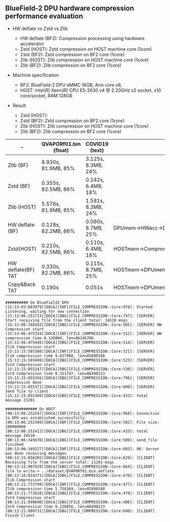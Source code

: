 ## BlueField-2 DPU hardware compression performance evaluation

- HW deflate vs Zstd vs Zlib 
  - HW deflate (BF2): Compression processing using hardware accelerator
  - Zstd (HOST): Zstd compression on HOST machine core (1core)
  - Zstd (BF2): Zstd compression on BF2 core (1core)
  - Zlib (HOST): Zlib compression on HOST machine core (1core)
  - Zlib (BF2): Zlib compression on BF2 core (1core)

- Machine specification
  - BF2: BlueField-2 DPU eMMC 16GB, Arm core x8, 
  - HOST: Intel(R) Xeon(R) CPU E5-2630 v4 @ 2.20GHz x2 socket, x10 core/socket, RAM 128GB

- Result
  - Zstd (HOST):
  - Zstd (BF2): Zstd compression on BF2 core (1core)
  - Zlib (HOST): Zlib compression on HOST machine core (1core)
  - Zlib (BF2): Zlib compression on BF2 core (1core)

|-|QVAPORf01.bin (float)| COVID19 (text)||
|---|---|---|---|
|Zlib (BF)	|8.930s, 81.9MB, 85%	|3.125s, 8.3MB, 24%	||
|Zstd (BF)	|0.355s, 82.5MB, 86%	|0.242s, 6.4MB, 18%	||
|Zlib (HOST)	|5.576s, 81.9MB, 85%	|1.581s, 8.3MB, 24%	||
|HW deflate (BF)|	0.128s, 82.2MB, 86%	|0.060s, 8.7MB, 25%	|DPUmem→HWacc→DPUmem|
|Zstd(HOST)	|0.210s, 82.5MB, 86%	|0.110s, 6.4MB, 18%	|HOSTmem→CompressLib→HOSTmem|
|HW deflate(BF) TAT|	0.330s, 82.2MB, 86%	|0.115s, 8.7MB, 25%	|HOSTmem→DPUmem→HWacc→DPUmem→HOSTmem|
|Copy&Back TAT|	0.190s	|0.051s	|HOSTmem→DPUmem→HOSTmem|


```
########## On BlueField2 DPU
[15:13:03:603979][DOCA][INF][FILE_COMPRESSION::Core:978]: Started Listening, waiting for new connection
[15:13:06:251713][DOCA][DBG][FILE_COMPRESSION::Core:747]: [SERVER] Start receiving file from the client total: 24510 msgs
[15:13:06:348343][DOCA][DBG][FILE_COMPRESSION::Core:505]: [SERVER] HW Compression start
[15:13:06:475334][DOCA][INF][FILE_COMPRESSION::Core:512]: [SERVER] HW compression time 0.126884, len=86145786
[15:13:06:475445][DOCA][DBG][FILE_COMPRESSION::Core:514]: [SERVER] Zlib Compression start
[15:13:15:503380][DOCA][INF][FILE_COMPRESSION::Core:521]: [SERVER] Zlib compression time 9.027908, len=85890168
[15:13:15:503480][DOCA][DBG][FILE_COMPRESSION::Core:523]: [SERVER] Zstd Compression start
[15:13:15:855247][DOCA][DBG][FILE_COMPRESSION::Core:530]: [SERVER] Zstd Compression time 0.351747, len=86498223
[15:13:15:855356][DOCA][DBG][FILE_COMPRESSION::Core:796]: [SERVER] Compression done
[15:13:15:855371][DOCA][DBG][FILE_COMPRESSION::Core:800]: [SERVER] Send file to client
[15:13:15:855389][DOCA][DBG][FILE_COMPRESSION::Core:433]: total message 21201

############## On HOST
[00:13:06:252247][DOCA][INF][FILE_COMPRESSION::Core:968]: Connection to DPU was established successfully
[00:13:06:252389][DOCA][INF][FILE_COMPRESSION::Core:582]: File size: 100000000
[00:13:06:252412][DOCA][DBG][FILE_COMPRESSION::Core:433]: total message 24510
[00:13:06:345639][DOCA][DBG][FILE_COMPRESSION::Core:589]: send_file finished
[00:13:06:349227][DOCA][INF][FILE_COMPRESSION::Core:603]: OK: Server was done receiving messages
[00:13:15:856265][DOCA][DBG][FILE_COMPRESSION::Core:629]: [CLIENT] Receiving file from the server total: 21201 msgs
[00:13:15:907559][DOCA][DBG][FILE_COMPRESSION::Core:664]: [CLIENT] file to write-> ../dataset/QVAPORf01.bin.deflate
[00:13:16:014371][DOCA][DBG][FILE_COMPRESSION::Core:470]: [CLIENT] Zlib Compression start
[00:13:21:772799][DOCA][INF][FILE_COMPRESSION::Core:477]: [CLIENT] Zlib compression time 5.758369, len=85890168
[00:13:21:772828][DOCA][DBG][FILE_COMPRESSION::Core:479]: [CLIENT] Zstd Compression start
[00:13:21:999690][DOCA][DBG][FILE_COMPRESSION::Core:486]: [CLIENT] Zstd Compression time 0.226856, len=86498223
[00:13:21:999731][DOCA][DBG][FILE_COMPRESSION::Core:690]: [CLIENT] Finish Client


```
